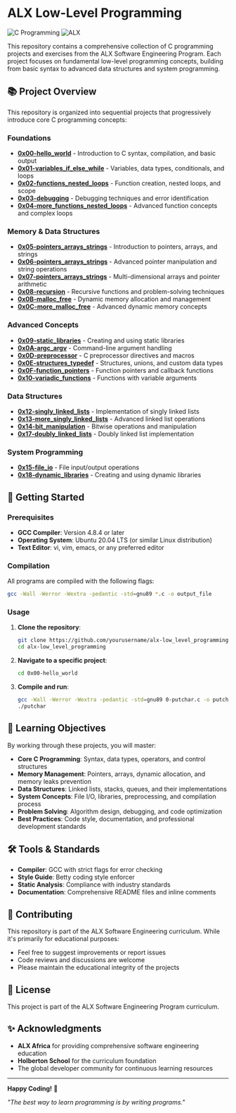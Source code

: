 # ALX Low-Level Programming

![C Programming](https://img.shields.io/badge/Language-C-blue.svg)
![ALX](https://img.shields.io/badge/Program-ALX-red.svg)

This repository contains a comprehensive collection of C programming projects and exercises from the ALX Software Engineering Program. Each project focuses on fundamental low-level programming concepts, building from basic syntax to advanced data structures and system programming.

## 📚 Project Overview

This repository is organized into sequential projects that progressively introduce core C programming concepts:

### **Foundations**
- **[0x00-hello_world](./0x00-hello_world)** - Introduction to C syntax, compilation, and basic output
- **[0x01-variables_if_else_while](./0x01-variables_if_else_while)** - Variables, data types, conditionals, and loops
- **[0x02-functions_nested_loops](./0x02-functions_nested_loops)** - Function creation, nested loops, and scope
- **[0x03-debugging](./0x03-debugging)** - Debugging techniques and error identification
- **[0x04-more_functions_nested_loops](./0x04-more_functions_nested_loops)** - Advanced function concepts and complex loops

### **Memory & Data Structures**
- **[0x05-pointers_arrays_strings](./0x05-pointers_arrays_strings)** - Introduction to pointers, arrays, and strings
- **[0x06-pointers_arrays_strings](./0x06-pointers_arrays_strings)** - Advanced pointer manipulation and string operations
- **[0x07-pointers_arrays_strings](./0x07-pointers_arrays_strings)** - Multi-dimensional arrays and pointer arithmetic
- **[0x08-recursion](./0x08-recursion)** - Recursive functions and problem-solving techniques
- **[0x0B-malloc_free](./0x0B-malloc_free)** - Dynamic memory allocation and management
- **[0x0C-more_malloc_free](./0x0C-more_malloc_free)** - Advanced dynamic memory concepts

### **Advanced Concepts**
- **[0x09-static_libraries](./0x09-static_libraries)** - Creating and using static libraries
- **[0x0A-argc_argv](./0x0A-argc_argv)** - Command-line argument handling
- **[0x0D-preprocessor](./0x0D-preprocessor)** - C preprocessor directives and macros
- **[0x0E-structures_typedef](./0x0E-structures_typedef)** - Structures, unions, and custom data types
- **[0x0F-function_pointers](./0x0F-function_pointers)** - Function pointers and callback functions
- **[0x10-variadic_functions](./0x10-variadic_functions)** - Functions with variable arguments

### **Data Structures**
- **[0x12-singly_linked_lists](./0x12-singly_linked_lists)** - Implementation of singly linked lists
- **[0x13-more_singly_linked_lists](./0x13-more_singly_linked_lists)** - Advanced linked list operations
- **[0x14-bit_manipulation](./0x14-bit_manipulation)** - Bitwise operations and manipulation
- **[0x17-doubly_linked_lists](./0x17-doubly_linked_lists)** - Doubly linked list implementation

### **System Programming**
- **[0x15-file_io](./0x15-file_io)** - File input/output operations
- **[0x18-dynamic_libraries](./0x18-dynamic_libraries)** - Creating and using dynamic libraries

## 🚀 Getting Started

### Prerequisites
- **GCC Compiler**: Version 4.8.4 or later
- **Operating System**: Ubuntu 20.04 LTS (or similar Linux distribution)
- **Text Editor**: vi, vim, emacs, or any preferred editor

### Compilation
All programs are compiled with the following flags:
```bash
gcc -Wall -Werror -Wextra -pedantic -std=gnu89 *.c -o output_file
```

### Usage
1. **Clone the repository**:
   ```bash
   git clone https://github.com/yourusername/alx-low_level_programming.git
   cd alx-low_level_programming
   ```

2. **Navigate to a specific project**:
   ```bash
   cd 0x00-hello_world
   ```

3. **Compile and run**:
   ```bash
   gcc -Wall -Werror -Wextra -pedantic -std=gnu89 0-putchar.c -o putchar
   ./putchar
   ```

## 📖 Learning Objectives

By working through these projects, you will master:
- **Core C Programming**: Syntax, data types, operators, and control structures
- **Memory Management**: Pointers, arrays, dynamic allocation, and memory leaks prevention
- **Data Structures**: Linked lists, stacks, queues, and their implementations
- **System Concepts**: File I/O, libraries, preprocessing, and compilation process
- **Problem Solving**: Algorithm design, debugging, and code optimization
- **Best Practices**: Code style, documentation, and professional development standards

## 🛠️ Tools & Standards

- **Compiler**: GCC with strict flags for error checking
- **Style Guide**: Betty coding style enforcer
- **Static Analysis**: Compliance with industry standards
- **Documentation**: Comprehensive README files and inline comments

## 🤝 Contributing

This repository is part of the ALX Software Engineering curriculum. While it's primarily for educational purposes:
- Feel free to suggest improvements or report issues
- Code reviews and discussions are welcome
- Please maintain the educational integrity of the projects

## 📄 License

This project is part of the ALX Software Engineering Program curriculum.

## ✨ Acknowledgments

- **ALX Africa** for providing comprehensive software engineering education
- **Holberton School** for the curriculum foundation
- The global developer community for continuous learning resources

---

**Happy Coding!** 🚀

*"The best way to learn programming is by writing programs."*

